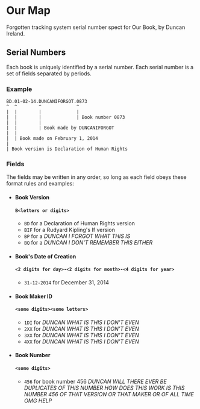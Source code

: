 # Our Map

Forgotten tracking system serial number spect for Our Book, by Duncan Ireland.

## Serial Numbers

Each book is uniquely identified by a serial number.
Each serial number is a set of fields separated by periods.

### Example

    BD.01-02-14.DUNCANIFORGOT.0873
    ^  ^        ^             ^
    |  |        |             |
    |  |        |             | Book number 0873
    |  |        |
    |  |        | Book made by DUNCANIFORGOT
    |  |
    |  | Book made on February 1, 2014
    |
    | Book version is Declaration of Human Rights

### Fields

The fields may be written in any order, so long as each field obeys these format rules and examples:

- #### Book Version

  #### `B<letters or digits>`

    - `BD` for a Declaration of Human Rights version
    - `BIF` for a Rudyard Kipling's If version
    - `BP` for a *DUNCAN I FORGOT WHAT THIS IS*
    - `BQ` for a *DUNCAN I DON'T REMEMBER THIS EITHER*

- #### Book's Date of Creation

  #### `<2 digits for day>-<2 digits for month>-<4 digits for year>`

    - `31-12-2014` for December 31, 2014

- #### Book Maker ID

  #### `<some digits><some letters>`

    - `1DI` for *DUNCAN WHAT IS THIS I DON'T EVEN*
    - `2XX` for *DUNCAN WHAT IS THIS I DON'T EVEN*
    - `3XX` for *DUNCAN WHAT IS THIS I DON'T EVEN*
    - `4XX` for *DUNCAN WHAT IS THIS I DON'T EVEN*

- #### Book Number

  #### `<some digits>`

    - `456` for book number 456 *DUNCAN WILL THERE EVER BE DUPLICATES OF THIS NUMBER HOW DOES THIS WORK IS THIS NUMBER 456 OF THAT VERSION OR THAT MAKER OR OF ALL TIME OMG HELP*
    

